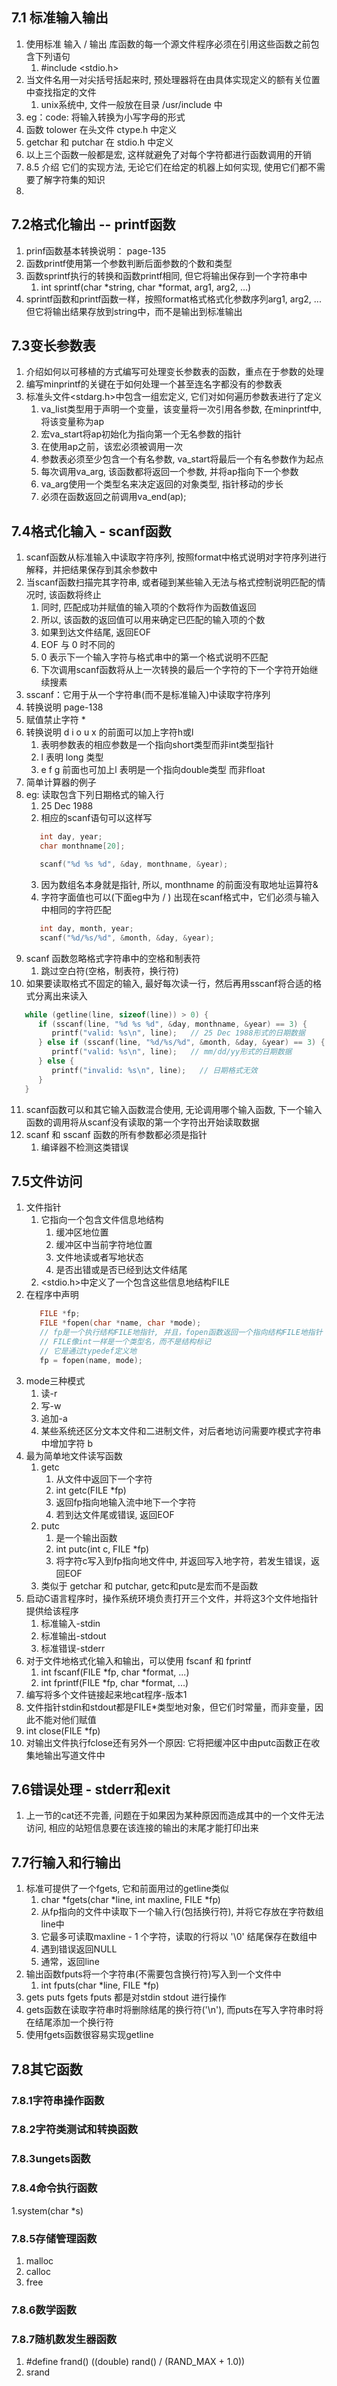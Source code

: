 ## 7.1 标准输入输出
1. 使用标准 输入 / 输出 库函数的每一个源文件程序必须在引用这些函数之前包含下列语句
   1. #include <stdio.h>
2. 当文件名用一对尖括号括起来时, 预处理器将在由具体实现定义的额有关位置中查找指定的文件
   1. unix系统中, 文件一般放在目录 /usr/include 中
3. eg：code: 将输入转换为小写字母的形式
4. 函数 tolower 在头文件 ctype.h 中定义
5. getchar 和 putchar 在 stdio.h 中定义
6. 以上三个函数一般都是宏, 这样就避免了对每个字符都进行函数调用的开销
7. 8.5 介绍 它们的实现方法, 无论它们在给定的机器上如何实现, 使用它们都不需要了解字符集的知识
8. 

## 7.2格式化输出 -- printf函数
1. prinf函数基本转换说明： page-135
2. 函数printf使用第一个参数判断后面参数的个数和类型
3. 函数sprintf执行的转换和函数printf相同, 但它将输出保存到一个字符串中
   1. int sprintf(char *string, char *format, arg1, arg2, ...)
4. sprintf函数和printf函数一样，按照format格式格式化参数序列arg1, arg2, ... 但它将输出结果存放到string中，而不是输出到标准输出

## 7.3变长参数表
1. 介绍如何以可移植的方式编写可处理变长参数表的函数，重点在于参数的处理
2. 编写minprintf的关键在于如何处理一个甚至连名字都没有的参数表
3. 标准头文件<stdarg.h>中包含一组宏定义, 它们对如何遍历参数表进行了定义
   1. va_list类型用于声明一个变量，该变量将一次引用各参数, 在minprintf中, 将该变量称为ap
   2. 宏va_start将ap初始化为指向第一个无名参数的指针
   3. 在使用ap之前，该宏必须被调用一次
   4. 参数表必须至少包含一个有名参数, va_start将最后一个有名参数作为起点
   5. 每次调用va_arg, 该函数都将返回一个参数, 并将ap指向下一个参数
   6. va_arg使用一个类型名来决定返回的对象类型, 指针移动的步长
   7. 必须在函数返回之前调用va_end(ap);
  
## 7.4格式化输入 - scanf函数
1. scanf函数从标准输入中读取字符序列, 按照format中格式说明对字符序列进行解释，并把结果保存到其余参数中
2. 当scanf函数扫描完其字符串, 或者碰到某些输入无法与格式控制说明匹配的情况时, 该函数将终止
   1. 同时, 匹配成功并赋值的输入项的个数将作为函数值返回
   2. 所以, 该函数的返回值可以用来确定已匹配的输入项的个数
   3. 如果到达文件结尾, 返回EOF
   4. EOF 与 0 时不同的
   5. 0 表示下一个输入字符与格式串中的第一个格式说明不匹配
   6. 下次调用scanf函数将从上一次转换的最后一个字符的下一个字符开始继续搜素
3. sscanf：它用于从一个字符串(而不是标准输入)中读取字符序列
4. 转换说明 page-138
5. 赋值禁止字符 *
6. 转换说明 d i o u x 的前面可以加上字符h或l
   1. 表明参数表的相应参数是一个指向short类型而非int类型指针
   2. l 表明 long 类型
   3. e f g 前面也可加上l 表明是一个指向double类型 而非float
7. 简单计算器的例子
8. eg: 读取包含下列日期格式的输入行
   1. 25 Dec   1988
   2. 相应的scanf语句可以这样写
   ```c
      int day, year;
      char monthname[20];

      scanf("%d %s %d", &day, monthname, &year);
   ```
   3. 因为数组名本身就是指针, 所以, monthname 的前面没有取地址运算符&
   4. 字符字面值也可以(下面eg中为 / ) 出现在scanf格式中，它们必须与输入中相同的字符匹配
   ```c
      int day, month, year;
      scanf("%d/%s/%d", &month, &day, &year);
   ```
9. scanf 函数忽略格式字符串中的空格和制表符
   1.  跳过空白符(空格，制表符，换行符)
10. 如果要读取格式不固定的输入, 最好每次读一行，然后再用sscanf将合适的格式分离出来读入
```c
   while (getline(line, sizeof(line)) > 0) {
      if (sscanf(line, "%d %s %d", &day, monthname, &year) == 3) {
         printf("valid: %s\n", line);   // 25 Dec 1988形式的日期数据
      } else if (sscanf(line, "%d/%s/%d", &month, &day, &year) == 3) {
         printf("valid: %s\n", line);   // mm/dd/yy形式的日期数据
      } else {
         printf("invalid: %s\n", line);   // 日期格式无效
      }
   }
```
11. scanf函数可以和其它输入函数混合使用, 无论调用哪个输入函数, 下一个输入函数的调用将从scanf没有读取的第一个字符出开始读取数据
12. scanf 和 sscanf 函数的所有参数都必须是指针
    1. 编译器不检测这类错误

## 7.5文件访问
1. 文件指针
   1. 它指向一个包含文件信息地结构
      1. 缓冲区地位置
      2. 缓冲区中当前字符地位置
      3. 文件地读或者写地状态
      4. 是否出错或是否已经到达文件结尾
   2. <stdio.h>中定义了一个包含这些信息地结构FILE
2. 在程序中声明
   ```c
      FILE *fp;
      FILE *fopen(char *name, char *mode);
      // fp是一个执行结构FILE地指针, 并且，fopen函数返回一个指向结构FILE地指针
      // FILE像int一样是一个类型名，而不是结构标记
      // 它是通过typedef定义地
      fp = fopen(name, mode);
   ```
3. mode三种模式
   1. 读-r
   2. 写-w
   3. 追加-a
   4. 某些系统还区分文本文件和二进制文件，对后者地访问需要咋模式字符串中增加字符 b
4. 最为简单地文件读写函数
   1. getc
      1. 从文件中返回下一个字符
      2. int getc(FILE *fp)
      3. 返回fp指向地输入流中地下一个字符
      4. 若到达文件尾或错误, 返回EOF
   2. putc
      1. 是一个输出函数
      2. int putc(int c, FILE *fp)
      3. 将字符c写入到fp指向地文件中, 并返回写入地字符，若发生错误，返回EOF
   3. 类似于 getchar 和 putchar, getc和putc是宏而不是函数
5. 启动C语言程序时，操作系统环境负责打开三个文件，并将这3个文件地指针提供给该程序
   1. 标准输入-stdin
   2. 标准输出-stdout
   3. 标准错误-stderr
6. 对于文件地格式化输入和输出，可以使用 fscanf 和 fprintf
   1. int fscanf(FILE *fp, char *format, ...)
   2. int fprintf(FILE *fp, char *format, ...)
7. 编写将多个文件链接起来地cat程序-版本1
8. 文件指针stdin和stdout都是FILE*类型地对象，但它们时常量，而非变量，因此不能对他们赋值
9. int close(FILE *fp)
10. 对输出文件执行fclose还有另外一个原因: 它将把缓冲区中由putc函数正在收集地输出写道文件中

## 7.6错误处理 - stderr和exit
1. 上一节的cat还不完善, 问题在于如果因为某种原因而造成其中的一个文件无法访问, 相应的站短信息要在该连接的输出的末尾才能打印出来


## 7.7行输入和行输出
1. 标准可提供了一个fgets, 它和前面用过的getline类似
   1. char *fgets(char *line, int maxline, FILE *fp)
   2. 从fp指向的文件中读取下一个输入行(包括换行符), 并将它存放在字符数组line中
   3. 它最多可读取maxline - 1 个字符，读取的行将以 '\0' 结尾保存在数组中
   4. 遇到错误返回NULL
   5. 通常，返回line
2. 输出函数fputs将一个字符串(不需要包含换行符)写入到一个文件中
   1. int fputs(char *line, FILE *fp)
3. gets puts fgets fputs 都是对stdin stdout 进行操作
4. gets函数在读取字符串时将删除结尾的换行符('\n'), 而puts在写入字符串时将在结尾添加一个换行符
5. 使用fgets函数很容易实现getline

## 7.8其它函数
### 7.8.1字符串操作函数
### 7.8.2字符类测试和转换函数
### 7.8.3ungets函数
### 7.8.4命令执行函数
1.system(char *s)
### 7.8.5存储管理函数
1. malloc
2. calloc
3. free
### 7.8.6数学函数
### 7.8.7随机数发生器函数
1. #define frand() ((double) rand() / (RAND_MAX + 1.0))
2. srand



